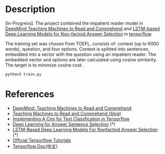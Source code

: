 # Description

[In-Progress]. The project combined the impatient reader model in [DeepMind Teaching Machines to Read and Comprehend](https://github.com/thomasmesnard/DeepMind-Teaching-Machines-to-Read-and-Comprehend) and [LSTM-based Deep Learning Models for Non-factoid Answer Selection](http://arxiv.org/abs/1511.04108) in [tensorflow](https://github.com/tensorflow/tensorflow).

The training set was chosen from TOEFL, consists of: context (up to 6000 words), question, and four options. Context is splitted into sentences, embedded into a vector with the question using an impatient reader. The embedded vector and options are later calculated using cosine similarity. The target is to minimize cosine cost.

```
python3 train.py
```

# References

- [DeepMind: Teaching Machines to Read and Comprehend](https://github.com/thomasmesnard/DeepMind-Teaching-Machines-to-Read-and-Comprehend)
- [Teaching Machines to Read and Comprehend (blog)](http://rsarxiv.github.io/2016/06/13/Teaching-Machines-to-Read-and-Comprehend-PaperWeekly/)
- [Implementing A Cnn for Text Classfication in Tensorflow](http://www.wildml.com/2015/12/implementing-a-cnn-for-text-classification-in-tensorflow/)
- [Deep Learning for Answer Sentence Selection](http://ttic.uchicago.edu/~haotang/speech/1412.1632v1.pdf) (*)
- [LSTM-Based Deep Learning Models For Nonfactoid Answer Selection](https://arxiv.org/pdf/1511.04108v4.pdf) (*)
- [Official Tensorflow Tutorials](https://www.tensorflow.org/versions/r0.12/tutorials/index.html)
- [Tensorflow Doc(中文)](http://wiki.jikexueyuan.com/project/tensorflow-zh/get_started/basic_usage.html)
